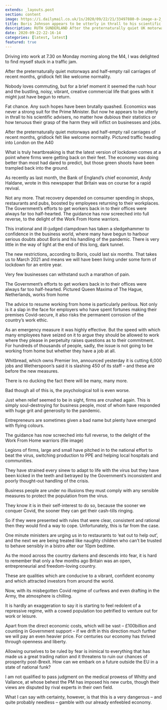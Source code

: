 ```yaml
---
extends: _layouts.post
section: content
image: https://i.dailymail.co.uk/1s/2020/09/22/21/33497880-0-image-a-2_1600808018523.jpg 
title: Boris Johnson appears to be utterly in thrall to his scientific advisers, writes Ruth Sunderland 
description: RUTH SUNDERLAND After the preternaturally quiet UK motorways and half-empty rail carriages of recent months, gridlock felt like welcome normality. 
date: 2020-09-22-22-16-14 
categories: [latest, latest] 
featured: true 
--- 
```

Driving into work at 7.30 on Monday morning along the M4, I was delighted to find myself stuck in a traffic jam.

After the preternaturally quiet motorways and half-empty rail carriages of recent months, gridlock felt like welcome normality.

Nobody loves commuting, but for a brief moment it seemed the rush hour and the bustling, noisy, vibrant, creative commercial life that goes with it might just have begun to return.

Fat chance. Any such hopes have been brutally quashed. Economics was never a strong suit for the Prime Minister. But now he appears to be utterly in thrall to his scientific advisers, no matter how dubious their statistics or how tenuous their grasp of the harm they will inflict on businesses and jobs.

After the preternaturally quiet motorways and half-empty rail carriages of recent months, gridlock felt like welcome normality. Pictured traffic heading into London on the A40

What is truly heartbreaking is that the latest version of lockdown comes at a point where firms were getting back on their feet. The economy was doing better than most had dared to predict, but those green shoots have been trampled back into the ground.

As recently as last month, the Bank of England’s chief economist, Andy Haldane, wrote in this newspaper that Britain was on course for a rapid revival.

Not any more. That recovery depended on consumer spending in shops, restaurants and pubs, boosted by employees returning to their workplaces. The Government’s efforts to get workers back in to their offices were always far too half-hearted. The guidance has now screeched into full reverse, to the delight of the Work From Home warriors.

This irrational and ill-judged clampdown has taken a sledgehammer to confidence in the business world, where many have begun to harbour serious doubts about Boris and his handling of the pandemic. There is very little in the way of light at the end of this long, dark tunnel.

The new restrictions, according to Boris, could last six months. That takes us to March 2021 and means we will have been living under some form of lockdown for an entire year.

Very few businesses can withstand such a marathon of pain.

The Government’s efforts to get workers back in to their offices were always far too half-hearted. Pictured Queen Maxima of The Hague, Netherlands, works from home

The advice to resume working from home is particularly perilous. Not only is it a slap in the face for employers who have spent fortunes making their premises Covid-secure, it also risks the permanent corrosion of the country’s work ethic.

As an emergency measure it was highly effective. But the speed with which many employees have seized on it to argue they should be allowed to work where they please in perpetuity raises questions as to their commitment. For hundreds of thousands of people, sadly, the issue is not going to be working from home but whether they have a job at all.

Whitbread, which owns Premier Inn, announced yesterday it is cutting 6,000 jobs and Wetherspoon’s said it is slashing 450 of its staff – and these are before the new measures.

There is no ducking the fact there will be many, many more.

Bad though all of this is, the psychological toll is even worse.

Just when relief seemed to be in sight, firms are crushed again. This is simply soul-destroying for business people, most of whom have responded with huge grit and generosity to the pandemic.

Entrepreneurs are sometimes given a bad name but plenty have emerged with flying colours.

The guidance has now screeched into full reverse, to the delight of the Work From Home warriors (file image)

Legions of firms, large and small have pitched in to the national effort to beat the virus, switching production to PPE and helping local hospitals and communities.

They have strained every sinew to adapt to life with the virus but they have been kicked in the teeth and betrayed by the Government’s inconsistent and poorly thought-out handling of the crisis.

Business people are under no illusions they must comply with any sensible measures to protect the population from the virus.

They know it is in their self-interest to do so, because the sooner we conquer Covid, the sooner they can get their cash-tills ringing.

So if they were presented with rules that were clear, consistent and rational then they would find a way to cope. Unfortunately, this is far from the case.

One minute ministers are urging us in to restaurants to ‘eat out to help out’, and the next we are being treated like naughty children who can’t be trusted to behave sensibly in a bistro after our 10pm bedtime.

As the mood across the country darkens and descends into fear, it is hard to remember that only a few months ago Britain was an open, entrepreneurial and freedom-loving country.

These are qualities which are conducive to a vibrant, confident economy and which attracted investors from around the world.

Now, with its misbegotten Covid regime of curfews and even drafting in the Army, the atmosphere is chilling.

It is hardly an exaggeration to say it is starting to feel redolent of a repressive regime, with a cowed population too petrified to venture out for work or leisure.

Apart from the direct economic costs, which will be vast – £100billion and counting in Government support – if we drift in this direction much further we will pay an even heavier price. For centuries our economy has thrived through openness and liberty.

Allowing ourselves to be ruled by fear is inimical to everything that has made us a great trading nation and it threatens to ruin our chances of prosperity post-Brexit. How can we embark on a future outside the EU in a state of national funk?

I am not qualified to pass judgment on the medical prowess of Whitty and Vallance, at whose behest the PM has imposed his new curbs, though their views are disputed by rival experts in their own field.

What I can say with certainty, however, is that this is a very dangerous – and quite probably needless – gamble with our already enfeebled economy. 

